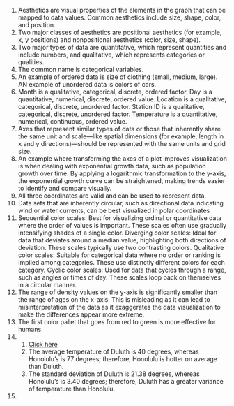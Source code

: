 1. Aesthetics are visual properties of the elements in the graph that can be mapped to data values. Common aesthetics include size, shape, color, and position.
2. Two major classes of aesthetics are positional aesthetics (for example, x, y positions) and nonpositional aesthetics (color, size, shape).
3. Two major types of data are quantitative, which represent quantities and include numbers, and qualitative, which represents categories or qualities.
4. The common name is categorical variables.
5. An example of ordered data is size of clothing (small, medium, large). AN example of unordered data is colors of cars.
6. Month is a qualitative, categorical, discrete, ordered factor. Day is a quantitative, numerical, discrete, ordered value. Location is a qualitative, categorical, discrete, unordered factor. Station ID is a qualitative, categorical, discrete, unordered factor. Temperature is a quantitative, numerical, continuous, ordered value.
7. Axes that represent similar types of data or those that inherently share the same unit and scale—like spatial dimensions (for example, length in x and y directions)—should be represented with the same units and grid size.
8. An example where transforming the axes of a plot improves visualization is when dealing with exponential growth data, such as population growth over time. By applying a logarithmic transformation to the y-axis, the exponential growth curve can be straightened, making trends easier to identify and compare visually.
9. All three coordinates are valid and can be used to represent data.
10. Data sets that are inherently circular, such as directional data indicating wind or water currents, can be best visualized in polar coordinates
11. Sequential  color scales: Best for visualizing ordinal or quantitative data where the order of values is important. These scales often use gradually intensifying shades of a single color. 
Diverging color scales:  Ideal for data that deviates around a median value, highlighting both directions of deviation. These scales typically use two contrasting colors. 
Qualitative color scales: Suitable for categorical data where no order or ranking is implied among categories. These use distinctly different colors for each category. 
Cyclic color scales: Used for data that cycles through a range, such as angles or times of day. These scales loop back on themselves in a circular manner.  
12. The range of density values on the y-axis is significantly smaller than the range of ages on the x-axis. This is misleading as it can lead to misinterpretation of the data as it exaggerates the data visualization to make the differences appear more extreme.
13. The first color pallet that goes from red to green is more effective for humans.
14. 1) [Click here](Chart1Homework5.png) 
    2) The average temperature of Duluth is 40 degrees, whereas Honolulu’s is 77 degrees; therefore, Honolulu is hotter on average than Duluth.
    3) The standard deviation of Duluth is 21.38 degrees, whereas Honolulu’s is 3.40 degrees; therefore, Duluth has a greater variance of temperature than Honolulu.
15. 


